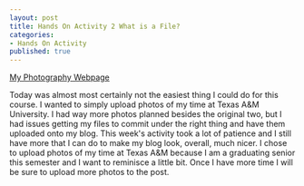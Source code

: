 ```yaml
---
layout: post
title: Hands On Activity 2 What is a File?
categories:
- Hands On Activity
published: true
---
```


[My Photography Webpage](https://rebeccasloane.github.io/2020/09/09/my-photography.html)

Today was almost most certainly not the easiest thing I could do for this course. 
I wanted to simply upload photos of my time at Texas A&M University. 
I had way more photos planned besides the original two, but I had issues getting my files to commit under the right thing and have them uploaded onto my blog.
This week's activity took a lot of patience and I still have more that I can do to make my blog look, overall, much nicer.
I chose to upload photos of my time at Texas A&M because I am a graduating senior this semester and I want to reminisce a little bit.
Once I have more time I will be sure to upload more photos to the post.
